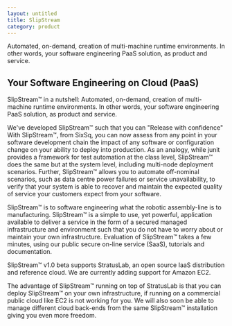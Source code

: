 ```yaml
---
layout: untitled
title: SlipStream
category: product
---
```


Automated, on-demand, creation of multi-machine runtime
environments. In other words, your software engineering PaaS solution,
as product and service.

Your Software Engineering on Cloud (PaaS)
-----------------------------------------

SlipStream™ in a nutshell: Automated, on-demand, creation of
multi-machine runtime environments. In other words, your software
engineering PaaS solution, as product and service.

We've developed SlipStream™ such that you can "Release with
confidence" With SlipStream™, from SixSq, you can now assess from any
point in your software development chain the impact of any software or
configuration change on your ability to deploy into production.  As an
analogy, while junit provides a framework for test automation at the
class level, SlipStream™ does the same but at the system level,
including multi-node deployment scenarios.  Further, SlipStream™
allows you to automate off-nominal scenarios, such as data centre
power failures or service unavailability, to verify that your system
is able to recover and maintain the expected quality of service your
customers expect from your software.

SlipStream™ is to software engineering what the robotic assembly-line
is to manufacturing.  SlipStream™ is a simple to use, yet powerful,
application available to deliver a service in the form of a secured
managed infrastructure and environment such that you do not have to
worry about or maintain your own infrastructure.  Evaluation of
SlipStream™ takes a few minutes, using our public secure on-line
service (SaaS), tutorials and documentation.

SlipStream™ v1.0 beta supports StratusLab, an open source IaaS
distribution and reference cloud. We are currently adding support for
Amazon EC2.

The advantage of SlipStream™ running on top of StratusLab is that you
can deploy SlipStream™ on your own infrastructure, if running on a
commercial public cloud like EC2 is not working for you.  We will also
soon be able to manage different cloud back-ends from the same
SlipStream™ installation giving you even more freedom.
